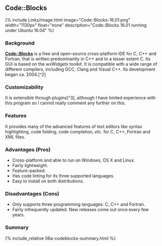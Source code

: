 ## Code::Blocks
{% include Links/image.html image="Code::Blocks-16.01.png" width="1130px" float="none" description="Code::Blocks 16.01 running under Ubuntu 16.04" %}

### Background
[**Code::Blocks**](http://www.codeblocks.org/) is a free and open-source cross-platform IDE for C, C++ and Fortran, that is written predominantly in C++ and to a lesser extent C. Its GUI is based on the wxWidgets toolkit. It is compatible with a wide range of different compilers, including GCC, Clang and Visual C++. Its development began ca. 2004.[^2]

### Customizability
It is extensible through plugins[^3], although I have limited experience with this program so I cannot really comment any further on this.

### Features
It provides many of the advanced features of text editors like syntax highlighting, code folding, code completion, *etc.* for C, C++, Fortran and XML files.

### Advantages (Pros)
* Cross-platform and able to run on Windows, OS X and Linux.
* Fairly lightweight.
* Feature-packed.
* Has code linting for its three supported languages.
* Easy to install on both distributions.

### Disadvantages (Cons)
* Only supports three programming languages: C, C++ and Fortran.
* Fairly infrequently updated. New releases come out once every few years.

### Summary
{% include_relative 06a-codeblocks-summary.html %}
